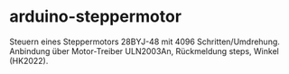# arduino-steppermotor
Steuern eines Steppermotors 28BYJ-48 mit 4096 Schritten/Umdrehung.
Anbindung über Motor-Treiber ULN2003An, Rückmeldung steps, Winkel (HK2022).
